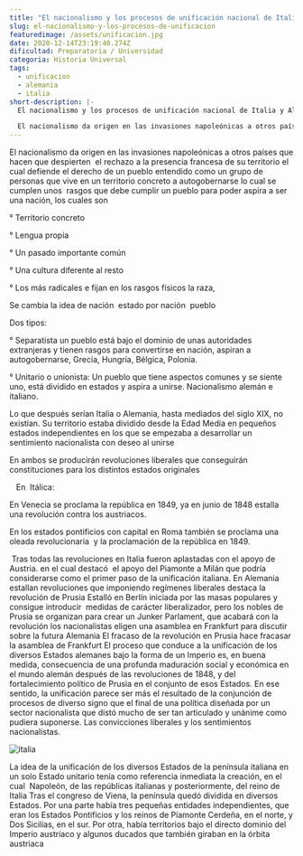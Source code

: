```yaml
---
title: "El nacionalismo y los procesos de unificación nacional de Italia y Alemania "
slug: el-nacionalismo-y-los-procesos-de-unificacion
featuredimage: /assets/unificacion.jpg
date: 2020-12-14T23:19:40.274Z
dificultad: Preparatoria / Universidad
categoria: Historia Universal
tags:
  - unificacion
  - alemania
  - italia
short-description: |-
  El nacionalismo y los procesos de unificación nacional de Italia y Alemania 

  El nacionalismo da origen en las invasiones napoleónicas a otros países
---
```

El nacionalismo da origen en las invasiones napoleónicas a otros países que hacen que despierten  el rechazo a la presencia francesa de su territorio el cual defiende el derecho de un pueblo entendido como un grupo de personas que vive en un territorio concreto a autogobernarse lo cual se cumplen unos  rasgos que debe cumplir un pueblo para poder aspira a ser una nación, los cuales son 

° Territorio concreto

° Lengua propia

° Un pasado importante común

° Una cultura diferente al resto

° Los más radicales e fijan en los rasgos físicos la raza,

Se cambia la idea de nación  estado por nación  pueblo

Dos tipos: 

° Separatista un pueblo está bajo el dominio de unas autoridades extranjeras y tienen rasgos para convertirse en nación, aspiran a autogobernarse, Grecia, Hungría, Bélgica, Polonia. 

° Unitario o unionista: Un pueblo que tiene aspectos comunes y se siente uno, está dividido en estados y aspira a unirse. Nacionalismo alemán e italiano.

Lo que después serían Italia o Alemania, hasta mediados del siglo XIX, no existían. Su territorio estaba dividido desde la Edad Media en pequeños estados independientes en los que se empezaba a desarrollar un sentimiento nacionalista con deseo al unirse 

En ambos se producirán revoluciones liberales que conseguirán constituciones para los distintos estados originales

   En  Itálica:

En Venecia se proclama la república en 1849, ya en junio de 1848 estalla una revolución contra los austriacos. 

En los estados pontificios con capital en Roma también se proclama una oleada revolucionaria  y la proclamación de la república en 1849.

 Tras todas las revoluciones en Italia fueron aplastadas con el apoyo de Austria. en el cual destacó  el apoyo del Piamonte a Milán que podría considerarse como el primer paso de la unificación italiana. En Alemania estallan revoluciones que imponiendo regímenes liberales destaca la revolución de Prusia Estalló en Berlín iniciada por las masas populares y consigue introducir  medidas de carácter liberalizador, pero los nobles de Prusia se organizan para crear un Junker Parlament, que acabará con la revolución los nacionalistas eligen una asamblea en Frankfurt para discutir sobre la futura Alemania El fracaso de la revolución en Prusia hace fracasar la asamblea de Frankfurt El proceso que conduce a la unificación de los diversos Estados alemanes bajo la forma de un Imperio es, en buena medida, consecuencia de una profunda maduración social y económica en el mundo alemán después de las revoluciones de 1848, y del fortalecimiento político de Prusia en el conjunto de esos Estados. En ese sentido, la unificación parece ser más el resultado de la conjunción de procesos de diverso signo que el final de una política diseñada por un sector nacionalista que distó mucho de ser tan articulado y unánime como pudiera suponerse. Las convicciones liberales y los sentimientos nacionalistas. 

![italia](/assets/italia.png "italia")

La idea de la unificación de los diversos Estados de la península italiana en un solo Estado unitario tenía como referencia inmediata la creación, en el cual  Napoleón, de las repúblicas italianas y posteriormente, del reino de Italia Tras el congreso de Viena, la península quedó dividida en diversos Estados. Por una parte había tres pequeñas entidades independientes, que eran los Estados Pontificios y los reinos de Piamonte Cerdeña, en el norte, y Dos Sicilias, en el sur. Por otra, había territorios bajo el directo dominio del Imperio austriaco y algunos ducados que también giraban en la órbita austriaca